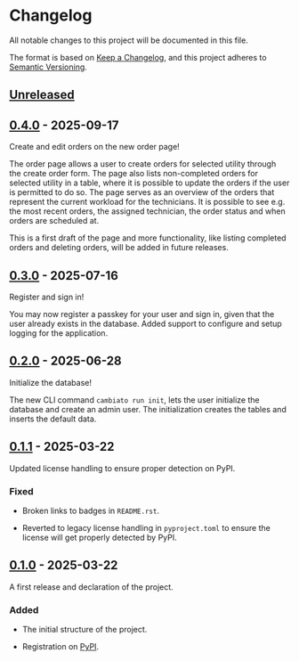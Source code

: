 # Changelog

All notable changes to this project will be documented in this file.

The format is based on [Keep a Changelog](https://keepachangelog.com/en/1.0.0/),
and this project adheres to [Semantic Versioning](https://semver.org/spec/v2.0.0.html).


## [Unreleased]


## [0.4.0] - 2025-09-17

Create and edit orders on the new order page!

The order page allows a user to create orders for selected utility through the create order form.
The page also lists non-completed orders for selected utility in a table, where it is possible to
update the orders if the user is permitted to do so. The page serves as an overview of the orders
that represent the current workload for the technicians. It is possible to see e.g. the most recent
orders, the assigned technician, the order status and when orders are scheduled at.

This is a first draft of the page and more functionality, like listing completed orders and deleting
orders, will be added in future releases.


## [0.3.0] - 2025-07-16

Register and sign in!

You may now register a passkey for your user and sign in, given that the user already exists
in the database. Added support to configure and setup logging for the application.


## [0.2.0] - 2025-06-28

Initialize the database!

The new CLI command `cambiato run init`, lets the user initialize the database and create
an admin user. The initialization creates the tables and inserts the default data.


## [0.1.1] - 2025-03-22

Updated license handling to ensure proper detection on PyPI.


### Fixed

- Broken links to badges in `README.rst`.

- Reverted to legacy license handling in `pyproject.toml` to
  ensure the license will get properly detected by PyPI.


## [0.1.0] - 2025-03-22

A first release and declaration of the project.


### Added

- The initial structure of the project.

- Registration on [PyPI](https://pypi.org/project/Cambiato/0.1.0/).


[Unreleased]: https://github.com/antonlydell/Cambiato/compare/v0.4.0...HEAD
[0.4.0]: https://github.com/antonlydell/Cambiato/releases/tag/v0.4.0
[0.3.0]: https://github.com/antonlydell/Cambiato/releases/tag/v0.3.0
[0.2.0]: https://github.com/antonlydell/Cambiato/releases/tag/v0.2.0
[0.1.1]: https://github.com/antonlydell/Cambiato/releases/tag/v0.1.1
[0.1.0]: https://github.com/antonlydell/Cambiato/releases/tag/v0.1.0
